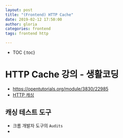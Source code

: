 ```yaml
---
layout: post
title: "(Frontend) HTTP Cache"
date: 2019-02-12 17:50:00
author: gloria
categories: frontend
tags: frontend http

---
```


* TOC
{:toc}

# HTTP Cache 강의 - 생활코딩

* https://opentutorials.org/module/3830/22985
* [HTTP 캐싱](https://developers.google.com/web/fundamentals/performance/optimizing-content-efficiency/http-caching)

## 캐싱 테스트 도구

* 크롬 개발자 도구의 `Audits`
* 
